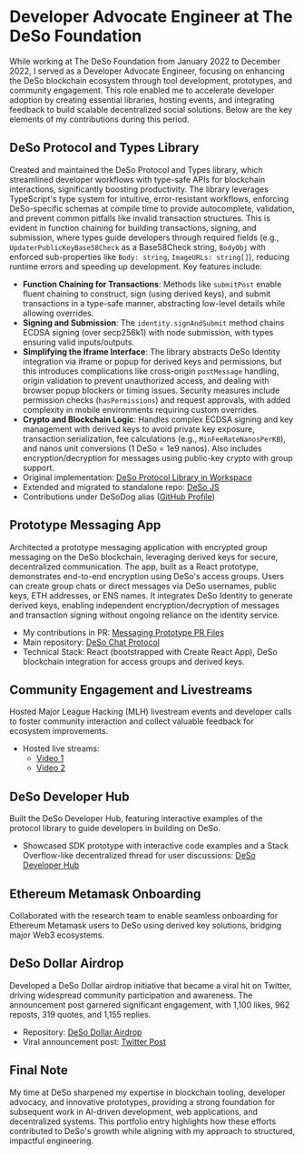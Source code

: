 # Developer Advocate Engineer at The DeSo Foundation
While working at The DeSo Foundation from January 2022 to December 2022, I served as a Developer Advocate Engineer, focusing on enhancing the DeSo blockchain ecosystem through tool development, prototypes, and community engagement. This role enabled me to accelerate developer adoption by creating essential libraries, hosting events, and integrating feedback to build scalable decentralized social solutions. Below are the key elements of my contributions during this period.
## DeSo Protocol and Types Library
Created and maintained the DeSo Protocol and Types library, which streamlined developer workflows with type-safe APIs for blockchain interactions, significantly boosting productivity. The library leverages TypeScript's type system for intuitive, error-resistant workflows, enforcing DeSo-specific schemas at compile time to provide autocomplete, validation, and prevent common pitfalls like invalid transaction structures. This is evident in function chaining for building transactions, signing, and submission, where types guide developers through required fields (e.g., `UpdaterPublicKeyBase58Check` as a Base58Check string, `BodyObj` with enforced sub-properties like `Body: string`, `ImageURLs: string[]`), reducing runtime errors and speeding up development.
Key features include:
- **Function Chaining for Transactions**: Methods like `submitPost` enable fluent chaining to construct, sign (using derived keys), and submit transactions in a type-safe manner, abstracting low-level details while allowing overrides.
- **Signing and Submission**: The `identity.signAndSubmit` method chains ECDSA signing (over secp256k1) with node submission, with types ensuring valid inputs/outputs.
- **Simplifying the Iframe Interface**: The library abstracts DeSo Identity integration via iframe or popup for derived keys and permissions, but this introduces complications like cross-origin `postMessage` handling, origin validation to prevent unauthorized access, and dealing with browser popup blockers or timing issues. Security measures include permission checks (`hasPermissions`) and request approvals, with added complexity in mobile environments requiring custom overrides.
- **Crypto and Blockchain Logic**: Handles complex ECDSA signing and key management with derived keys to avoid private key exposure, transaction serialization, fee calculations (e.g., `MinFeeRateNanosPerKB`), and nanos unit conversions (1 DeSo = 1e9 nanos). Also includes encryption/decryption for messages using public-key crypto with group support.
- Original implementation: [DeSo Protocol Library in Workspace](https://github.com/deso-protocol/deso-workspace/tree/66d616bd480b1dfbf597b2db10b4c227fde4fee9/libs/deso-protocol)
- Extended and migrated to standalone repo: [DeSo JS](https://github.com/deso-protocol/deso-js)
- Contributions under DeSoDog alias ([GitHub Profile](https://github.com/DeSoDog))
## Prototype Messaging App
Architected a prototype messaging application with encrypted group messaging on the DeSo blockchain, leveraging derived keys for secure, decentralized communication. The app, built as a React prototype, demonstrates end-to-end encryption using DeSo's access groups. Users can create group chats or direct messages via DeSo usernames, public keys, ETH addresses, or ENS names. It integrates DeSo Identity to generate derived keys, enabling independent encryption/decryption of messages and transaction signing without ongoing reliance on the identity service.
- My contributions in PR: [Messaging Prototype PR Files](https://github.com/deso-protocol/deso-workspace/pull/68/files)
- Main repository: [DeSo Chat Protocol](https://github.com/deso-protocol/deso-chat-protocol)
- Technical Stack: React (bootstrapped with Create React App), DeSo blockchain integration for access groups and derived keys.
## Community Engagement and Livestreams
Hosted Major League Hacking (MLH) livestream events and developer calls to foster community interaction and collect valuable feedback for ecosystem improvements.
- Hosted live streams:
  - [Video 1](https://www.youtube.com/watch?v=CU3cWfuBRVs)
  - [Video 2](https://www.youtube.com/watch?v=2CkyJiVE_1o&t=4890s)
## DeSo Developer Hub
Built the DeSo Developer Hub, featuring interactive examples of the protocol library to guide developers in building on DeSo.
- Showcased SDK prototype with interactive code examples and a Stack Overflow-like decentralized thread for user discussions: [DeSo Developer Hub](https://build.deso.com/main/welcome)
## Ethereum Metamask Onboarding
Collaborated with the research team to enable seamless onboarding for Ethereum Metamask users to DeSo using derived key solutions, bridging major Web3 ecosystems.
## DeSo Dollar Airdrop
Developed a DeSo Dollar airdrop initiative that became a viral hit on Twitter, driving widespread community participation and awareness. The announcement post garnered significant engagement, with 1,100 likes, 962 reposts, 319 quotes, and 1,155 replies.
- Repository: [DeSo Dollar Airdrop](https://github.com/Code-Milker/deso-dollar-airdrop)
- Viral announcement post: [Twitter Post](https://x.com/desoprotocol/status/1580611115150544896)
## Final Note
My time at DeSo sharpened my expertise in blockchain tooling, developer advocacy, and innovative prototypes, providing a strong foundation for subsequent work in AI-driven development, web applications, and decentralized systems. This portfolio entry highlights how these efforts contributed to DeSo's growth while aligning with my approach to structured, impactful engineering.
